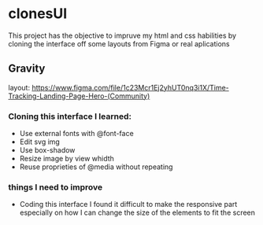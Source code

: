 # clonesUI

This project has the objective to impruve my html and css habilities by cloning the interface off some layouts from Figma or real aplications

 <h2>Gravity</h2>
 
 layout: https://www.figma.com/file/1c23Mcr1Ej2yhUT0nq3i1X/Time-Tracking-Landing-Page-Hero-(Community)
 
 <h3>Cloning this interface I learned:</h3>
 <ul>
  <li>Use external fonts with @font-face</li>
  <li>Edit svg img</li>
  <li>Use box-shadow</li>
  <li>Resize image by view whidth</li>
  <li>Reuse proprieties of @media without repeating</li>
 </ul>
  
 <h3>things I need to improve</h3>
 <ul>
  <li>Coding this interface I found it difficult to make the responsive part especially on how I can change the size of the elements to fit the screen</li>
 </ul>
